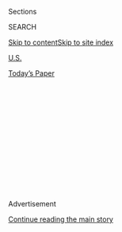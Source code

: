 <div id="app">

<div>

<div>

<div>

<div class="NYTAppHideMasthead css-1q2w90k e1suatyy0">

<div class="section css-ui9rw0 e1suatyy2">

<div class="css-eph4ug er09x8g0">

<div class="css-6n7j50">

</div>

<span class="css-1dv1kvn">Sections</span>

<div class="css-10488qs">

<span class="css-1dv1kvn">SEARCH</span>

</div>

[Skip to content](#site-content)[Skip to site
index](#site-index)

</div>

<div id="masthead-section-label" class="css-1wr3we4 eaxe0e00">

[U.S.](https://www.nytimes3xbfgragh.onion/section/us)

</div>

<div class="css-10698na e1huz5gh0">

</div>

</div>

<div id="masthead-bar-one" class="section hasLinks css-15hmgas e1csuq9d3">

<div class="css-uqyvli e1csuq9d0">

</div>

<div class="css-1uqjmks e1csuq9d1">

</div>

<div class="css-9e9ivx">

[](https://myaccount.nytimes3xbfgragh.onion/auth/login?response_type=cookie&client_id=vi)

</div>

<div class="css-1bvtpon e1csuq9d2">

[Today’s
Paper](https://www.nytimes3xbfgragh.onion/section/todayspaper)

</div>

</div>

</div>

</div>

<div data-aria-hidden="false">

<div id="site-content" data-role="main">

<div>

<div class="css-1aor85t" style="opacity:0.000000001;z-index:-1;visibility:hidden">

<div class="css-1hqnpie">

<div class="css-epjblv">

<span class="css-17xtcya">[U.S.](/section/us)</span><span class="css-x15j1o">|</span><span class="css-fwqvlz">Kansas
Congressman Is Charged With Voter
Fraud</span>

</div>

<div class="css-k008qs">

<div class="css-1iwv8en">

<span class="css-18z7m18"></span>

<div>

</div>

</div>

<span class="css-1n6z4y">https://nyti.ms/30a8I3P</span>

<div class="css-1705lsu">

<div class="css-4xjgmj">

<div class="css-4skfbu" data-role="toolbar" data-aria-label="Social Media Share buttons, Save button, and Comments Panel with current comment count" data-testid="share-tools">

  - 
  - 
  - 
  - 
    
    <div class="css-6n7j50">
    
    </div>

  - 

</div>

</div>

</div>

</div>

</div>

</div>

<div id="NYT_TOP_BANNER_REGION" class="css-13pd83m">

</div>

<div id="top-wrapper" class="css-1sy8kpn">

<div id="top-slug" class="css-l9onyx">

Advertisement

</div>

[Continue reading the main
story](#after-top)

<div class="ad top-wrapper" style="text-align:center;height:100%;display:block;min-height:250px">

<div id="top" class="place-ad" data-position="top" data-size-key="top">

</div>

</div>

<div id="after-top">

</div>

</div>

<div>

<div id="sponsor-wrapper" class="css-1hyfx7x">

<div id="sponsor-slug" class="css-19vbshk">

Supported by

</div>

[Continue reading the main
story](#after-sponsor)

<div id="sponsor" class="ad sponsor-wrapper" style="text-align:center;height:100%;display:block">

</div>

<div id="after-sponsor">

</div>

</div>

<div class="css-186x18t">

</div>

<div class="css-1vkm6nb ehdk2mb0">

# Kansas Congressman Is Charged With Voter Fraud

</div>

Three felony charges were filed against Steve Watkins, a Republican,
shortly before he appeared in a televised debate ahead of the state’s
primary
election.

<div class="css-79elbk" data-testid="photoviewer-wrapper">

<div class="css-z3e15g" data-testid="photoviewer-wrapper-hidden">

</div>

<div class="css-1a48zt4 ehw59r15" data-testid="photoviewer-children">

![<span class="css-16f3y1r e13ogyst0" data-aria-hidden="true">Representative
Steve Watkins speaking at the Capitol in December. On Tuesday, he said
the charges were “clearly
hyper-political.”</span><span class="css-cnj6d5 e1z0qqy90" itemprop="copyrightHolder"><span class="css-1ly73wi e1tej78p0">Credit...</span><span><span>House
Television, via Associated
Press</span></span></span>](https://static01.graylady3jvrrxbe.onion/images/2020/07/14/us/14VOTERFRAUD-watkins/14VOTERFRAUD-watkins-articleLarge.jpg?quality=75&auto=webp&disable=upscale)

</div>

</div>

<div class="css-18e8msd">

<div class="css-vp77d3 epjyd6m0">

<div class="css-1baulvz">

By <span class="css-1baulvz last-byline" itemprop="name">Will
Wright</span>

</div>

</div>

  - July 14,
    2020

  - 
    
    <div class="css-4xjgmj">
    
    <div class="css-d8bdto" data-role="toolbar" data-aria-label="Social Media Share buttons, Save button, and Comments Panel with current comment count" data-testid="share-tools">
    
      - 
      - 
      - 
      - 
        
        <div class="css-6n7j50">
        
        </div>
    
      - 
    
    </div>
    
    </div>

</div>

</div>

<div class="section meteredContent css-1r7ky0e" name="articleBody" itemprop="articleBody">

<div class="css-1fanzo5 StoryBodyCompanionColumn">

<div class="css-53u6y8">

Representative Steve Watkins, Republican of Kansas, was charged with
three felonies related to voter fraud on Tuesday, shortly before a
televised debate in which he dismissed the accusations involving a
municipal election as a political move.

The district attorney of Shawnee County, Mike Kagay, charged Mr. Watkins
with three felonies: interference with law enforcement by providing
false information, voting without being qualified and unlawful advance
voting. Mr. Watkins was also charged with failing to notify the state
motor vehicle agency of a change of address, a misdemeanor.

Mr. Watkins changed his voter registration address to a UPS store last
year before voting in a City Council race that was decided by 13 votes,
[The Topeka
Capital-Journal](https://www.cjonline.com/news/20191203/us-rep-steve-watkins-tangled-in-voter-fraud-perjury-allegations-for-listing-ups-store-as-residence)[**](https://www.cjonline.com/news/20191203/us-rep-steve-watkins-tangled-in-voter-fraud-perjury-allegations-for-listing-ups-store-as-residence)[reported](https://www.cjonline.com/news/20191203/us-rep-steve-watkins-tangled-in-voter-fraud-perjury-allegations-for-listing-ups-store-as-residence).

During the primary debate on Tuesday night, Mr. Watkins, a first-term
representative, said that he had accidentally put his mailing address
instead of his physical address on his voter registration form and that
he had corrected the error as soon as he became aware of it.

</div>

</div>

<div class="css-1fanzo5 StoryBodyCompanionColumn">

<div class="css-53u6y8">

He said the charges were an attempt to undermine his credibility in the
upcoming election.

“This is clearly hyper-political,” Mr. Watkins said. “It comes out
moments before our first debate and three weeks before the election. I
haven’t done anything wrong.”

President Trump and other Republican officials have claimed, [without
evidence](https://www.nytimes3xbfgragh.onion/article/mail-in-vote-fraud-ballot.html),
that mail-in voting could create opportunities for fraudulent election
results in November. But election experts agree that [voter fraud is
extremely
rare](https://scholars.org/sites/scholars/files/ssn_key_findings_minnite_on_the_myth_of_voter_fraud.pdf)
in the United States.

Officials in 49 states — all but Kansas responded — reported no
indications of widespread fraud during the 2016 election, [according to
a review by The New York
Times](https://www.nytimes3xbfgragh.onion/2016/12/18/us/voter-fraud.html).

Mr. Watkins, a military veteran, was [narrowly elected to a reliably
Republican
district](https://www.nytimes3xbfgragh.onion/elections/results/kansas-house-district-2)
in 2016. His Republican opponents this year, Dennis Taylor and Jake
LaTurner, took different approaches when asked about the charges during
Tuesday’s debate.

Mr. Taylor, a former Shawnee County commissioner, said U.S.
representatives have more important things to worry about, particularly
the coronavirus.

</div>

</div>

<div class="css-1fanzo5 StoryBodyCompanionColumn">

<div class="css-53u6y8">

“We’re in a war, and that’s what we ought to be focused on,” Mr. Taylor
said. “The other activities, such as this, are a sideshow.”

But Mr. LaTurner, the state treasurer, said the charges could hurt the
Republican Party’s chances of beating the likely Democratic nominee,
Mayor Michelle De La Isla of Topeka.

“We need to put our best foot forward,” Mr. LaTurner said. “Clearly our
current congressman, with three felony charges and a misdemeanor charge,
is not the person to do that.”

Bryan Piligra, a spokesman for Mr. Watkins, said in a statement that the
charges were bogus and blamed them on Mr. LaTurner, calling them “a
desperate political attack by a desperate political campaign.”

“Just like President Trump,” Mr. Piligra said, “Steve is being
politically prosecuted by his opponents who can’t accept the results of
the last election.”

</div>

</div>

</div>

<div>

</div>

<div>

</div>

<div>

</div>

<div>

<div id="bottom-wrapper" class="css-1ede5it">

<div id="bottom-slug" class="css-l9onyx">

Advertisement

</div>

[Continue reading the main
story](#after-bottom)

<div id="bottom" class="ad bottom-wrapper" style="text-align:center;height:100%;display:block;min-height:90px">

</div>

<div id="after-bottom">

</div>

</div>

</div>

</div>

</div>

## Site Index

<div>

</div>

## Site Information Navigation

  - [© <span>2020</span> <span>The New York Times
    Company</span>](https://help.nytimes3xbfgragh.onion/hc/en-us/articles/115014792127-Copyright-notice)

<!-- end list -->

  - [NYTCo](https://www.nytco.com/)
  - [Contact
    Us](https://help.nytimes3xbfgragh.onion/hc/en-us/articles/115015385887-Contact-Us)
  - [Work with us](https://www.nytco.com/careers/)
  - [Advertise](https://nytmediakit.com/)
  - [T Brand Studio](http://www.tbrandstudio.com/)
  - [Your Ad
    Choices](https://www.nytimes3xbfgragh.onion/privacy/cookie-policy#how-do-i-manage-trackers)
  - [Privacy](https://www.nytimes3xbfgragh.onion/privacy)
  - [Terms of
    Service](https://help.nytimes3xbfgragh.onion/hc/en-us/articles/115014893428-Terms-of-service)
  - [Terms of
    Sale](https://help.nytimes3xbfgragh.onion/hc/en-us/articles/115014893968-Terms-of-sale)
  - [Site
    Map](https://spiderbites.nytimes3xbfgragh.onion)
  - [Help](https://help.nytimes3xbfgragh.onion/hc/en-us)
  - [Subscriptions](https://www.nytimes3xbfgragh.onion/subscription?campaignId=37WXW)

</div>

</div>

</div>

</div>
